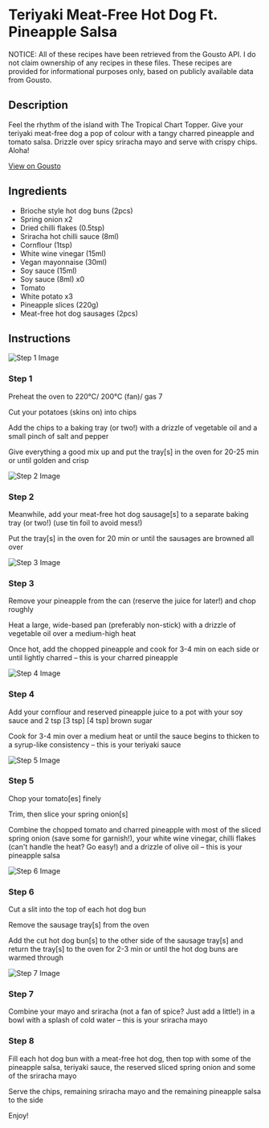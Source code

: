 # Teriyaki Meat-Free Hot Dog Ft. Pineapple Salsa

NOTICE: All of these recipes have been retrieved from the Gousto API. I do not claim ownership of any recipes in these files. These recipes are provided for informational purposes only, based on publicly available data from Gousto.

## Description

Feel the rhythm of the island with The Tropical Chart Topper. Give your teriyaki meat-free dog a pop of colour with a tangy charred pineapple and tomato salsa. Drizzle over spicy sriracha mayo and serve with crispy chips. Aloha! 

[View on Gousto](https://www.gousto.co.uk/recipes/cookbook/teriyaki-meat-free-hot-dog-ft-pineapple-salsa-sriracha-mayo)

## Ingredients

- Brioche style hot dog buns (2pcs)
- Spring onion x2
- Dried chilli flakes (0.5tsp)
- Sriracha hot chilli sauce (8ml)
- Cornflour (1tsp)
- White wine vinegar (15ml)
- Vegan mayonnaise (30ml)
- Soy sauce (15ml)
- Soy sauce (8ml) x0
- Tomato
- White potato x3
- Pineapple slices (220g)
- Meat-free hot dog sausages (2pcs)

## Instructions

![Step 1 Image](https://production-media.gousto.co.uk/cms/recipe-step-image/Step-1-1694167874182-x200.jpg)

### Step 1

Preheat the oven to 220°C/ 200°C (fan)/ gas 7

Cut your potatoes (skins on) into chips

Add the chips to a baking tray (or two!) with a drizzle of vegetable oil and a small pinch of salt and pepper

Give everything a good mix up and put the tray[s] in the oven for 20-25 min or until golden and crisp

![Step 2 Image](https://production-media.gousto.co.uk/cms/recipe-step-image/Step-2-1694167887578-x200.jpg)

### Step 2

Meanwhile, add your meat-free hot dog sausage[s] to a separate baking tray (or two!) (use tin foil to avoid mess!)

Put the tray[s] in the oven for 20 min or until the sausages are browned all over

![Step 3 Image](https://production-media.gousto.co.uk/cms/recipe-step-image/Step-3-1694167901006-x200.jpg)

### Step 3

Remove your pineapple from the can (reserve the juice for later!) and chop roughly

Heat a large, wide-based pan (preferably non-stick) with a drizzle of vegetable oil over a medium-high heat

Once hot, add the chopped pineapple and cook for 3-4 min on each side or until lightly charred – this is your charred pineapple

![Step 4 Image](https://production-media.gousto.co.uk/cms/recipe-step-image/Step-5-1694167973952-x200.jpg)

### Step 4

Add your cornflour and reserved pineapple juice to a pot with your soy sauce and 2 tsp <span class="text-purple">[3 tsp]</span> <span class="text-danger">[4 tsp]</span> brown sugar

Cook for 3-4 min over a medium heat or until the sauce begins to thicken to a syrup-like consistency – this is your teriyaki sauce

![Step 5 Image](https://production-media.gousto.co.uk/cms/recipe-step-image/Step-4-1694167981146-x200.jpg)

### Step 5

Chop your tomato[es] finely

Trim, then slice your spring onion[s]

Combine the chopped tomato and charred pineapple with most of the sliced spring onion (save some for garnish!), your white wine vinegar, chilli flakes (can't handle the heat? Go easy!) and a drizzle of olive oil – this is your pineapple salsa

![Step 6 Image](https://production-media.gousto.co.uk/cms/recipe-step-image/Step-6-1694168045351-x200.jpg)

### Step 6

Cut a slit into the top of each hot dog bun

Remove the sausage tray[s] from the oven

Add the cut hot dog bun[s] to the other side of the sausage tray[s] and return the tray[s] to the oven for 2-3 min or until the hot dog buns are warmed through

![Step 7 Image](https://production-media.gousto.co.uk/cms/recipe-step-image/Step-7-1694168101452-x200.jpg)

### Step 7

Combine your mayo and sriracha (not a fan of spice? Just add a little!) in a bowl with a splash of cold water – this is your sriracha mayo

### Step 8

Fill each hot dog bun with a meat-free hot dog, then top with some of the pineapple salsa, teriyaki sauce, the reserved sliced spring onion and some of the sriracha mayo

Serve the chips, remaining sriracha mayo and the remaining pineapple salsa to the side

Enjoy!

